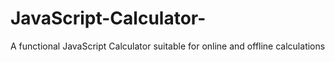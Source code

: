 # JavaScript-Calculator-
A functional JavaScript Calculator suitable for online and offline calculations
